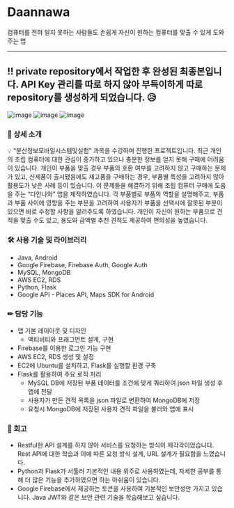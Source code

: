 # Daannawa
컴퓨터를 전혀 알지 못하는 사람들도 손쉽게 자신이 원하는 컴퓨터를 맞출 수 있게 도와주는 앱

---
‼ private repository에서 작업한 후 완성된 최종본입니다. API Key 관리를 따로 하지 않아 부득이하게 따로 repository를 생성하게 되었습니다. 😥
---

![image](https://user-images.githubusercontent.com/77712564/158940200-27275bf6-8c80-4698-9af5-2294adbcbe08.png)
![image](https://user-images.githubusercontent.com/77712564/158940240-9714f779-3a04-41bc-ae33-58208162d16d.png)
![image](https://user-images.githubusercontent.com/77712564/158940257-c27213d3-ec04-4ef2-b87b-a37311ffa9c2.png)


### 📄 상세 소개

<aside>
💡 “분산정보모바일시스템및실험” 과목을 수강하며 진행한 프로젝트입니다. 최근 개인의 조립 컴퓨터에 대한 관심이 증가하고 있으나 충분한 정보를 얻지 못해 구매에 어려움이 있습니다. 개인이 부품을 맞출 경우 부품의 호환 여부를 고려하지 않고 구매하는 문제가 있고, 신제품이 출시됐음에도 재고품을 구매하는 경우, 부품별 특성을 고려하지 않아 활용도가 낮은 사례 등이 있습니다. 이 문제들을 해결하기 위해 조립 컴퓨터 구매에 도움을 주는 “다안나와” 앱을 제작하였습니다. 각 부품별로 부품의 역할을 설명해주고, 부품과 부품 사이에 영향을 주는 부분을 고려하여 사용자가 부품을 선택시에 잘못된 부분이 있으면 바로 수정할 사항을 알려주도록 하였습니다. 개인이 자신이 원하는 부품으로 견적을 맞출 수도 있고, 용도와 금액별 추천 견적도 제공하여 편의성을 높였습니다.

</aside>

### 🛠 사용 기술 및 라이브러리

- Java, Android
- Google Firebase, Firebase Auth, Google Auth
- MySQL, MongoDB
- AWS EC2, RDS
- Python, Flask
- Google API - Places API, Maps SDK for Android

### ✏ 담당 기능

- 앱 기본 레이아웃 및 디자인
    - 액티비티와 프래그먼트 설계, 구현
- Firebase를 이용한 로그인 기능 구현
- AWS EC2, RDS 생성 및 설정
- EC2에 Ubuntu를 설치하고, Flask를 실행할 환경 구축
- Flask를 활용하여 주요 로직 처리
    - MySQL DB에 저장된 부품 데이터를 조건에 맞게 쿼리하여 json 파일 생성 후 앱에 전달
    - 사용자가 만든 견적 목록을 json 파일로 변환하여 MongoDB에 저장
    - 요청시 MongoDB에 저장된 사용자 견적 파일을 불러와 앱에 표시

### 🤔 회고

- Restful한 API 설계를 하지 않아 서비스를 요청하는 방식이 제각각이었습니다. Rest API에 대한 학습과 이에 따른 요청 방식 설계, URL 설계가 필요함을 느꼈습니다.
- Python과 Flask가 서툴러 기본적인 내용 위주로 사용하였는데, 자세한 공부를 통해 더 많은 기능을 추가하였으면 하는 아쉬움이 있습니다.
- Google Firebase에서 제공하는 토큰을 사용하여 기본적인 보안성만 가지고 있습니다. Java JWT와 같은 보안 관련 기술을 학습해보고 싶습니다.
